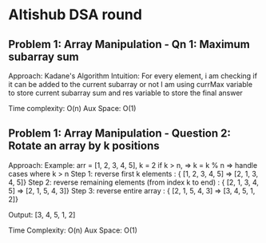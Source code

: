 # Altishub DSA round

## Problem 1: Array Manipulation - Qn 1: Maximum subarray sum

Approach: Kadane's Algorithm
Intuition: For every element, i am checking if it can be added to the current subarray or not
I am using currMax variable to store current subarray sum and res variable to store the final answer

Time complexity: O(n)
Aux Space: O(1)

## Problem 1: Array Manipulation - Question 2: Rotate an array by k positions

Approach:
Example: arr = [1, 2, 3, 4, 5], k = 2
if k > n, => k = k % n => handle cases where k > n
Step 1: reverse first k elements : { [1, 2, 3, 4, 5] => [2, 1, 3, 4, 5]}
Step 2: reverse remaining elements (from index k to end) : { [2, 1, 3, 4, 5] => [2, 1, 5, 4, 3]}
Step 3: reverse entire array : { [2, 1, 5, 4, 3] => [3, 4, 5, 1, 2]}

Output: [3, 4, 5, 1, 2]

Time Complexity: O(n)
Aux Space: O(1)
